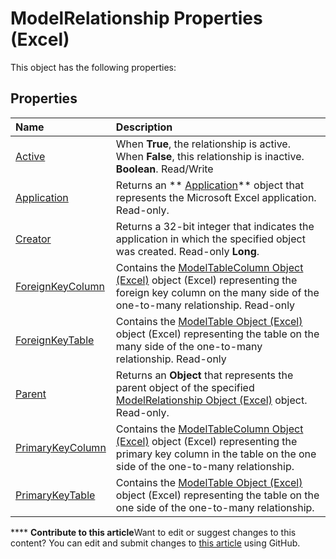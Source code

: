 
# ModelRelationship Properties (Excel)
This object has the following properties:

## Properties



|**Name**|**Description**|
|:-----|:-----|
| [Active](c9718343-e20e-1e44-2771-6d8e3acdcdd7.md)|When  **True**, the relationship is active. When  **False**, this relationship is inactive.  **Boolean**. Read/Write|
| [Application](fc6832ad-4100-e1ac-f286-6f0cbe11c983.md)|Returns an  ** [Application](19b73597-5cf9-4f56-8227-b5211f657f6f.md)** object that represents the Microsoft Excel application. Read-only.|
| [Creator](8db0510e-7e39-ba02-36d1-5190fcb9c795.md)|Returns a 32-bit integer that indicates the application in which the specified object was created. Read-only  **Long**.|
| [ForeignKeyColumn](bb1ac5e8-1de7-5ccc-890e-691a924fbb77.md)|Contains the  [ModelTableColumn Object (Excel)](8deb1b62-c089-e0c3-0320-2d4596e8f6e3.md) object (Excel) representing the foreign key column on the many side of the one-to-many relationship. Read-only|
| [ForeignKeyTable](d22a2ba4-fd2a-193e-937d-a4081150e2e2.md)|Contains the  [ModelTable Object (Excel)](c853beb6-f2e7-dda0-b33a-8110a6c23de8.md) object (Excel) representing the table on the many side of the one-to-many relationship. Read-only|
| [Parent](c9012604-396b-9923-3eee-4d1c12ea15fe.md)|Returns an  **Object** that represents the parent object of the specified [ModelRelationship Object (Excel)](8b0a7fad-06a5-178d-c5b2-96fc5528a3cc.md) object. Read-only.|
| [PrimaryKeyColumn](54ef6aba-449a-56b8-6eac-c3a9525fc51f.md)|Contains the  [ModelTableColumn Object (Excel)](8deb1b62-c089-e0c3-0320-2d4596e8f6e3.md) object (Excel) representing the primary key column in the table on the one side of the one-to-many relationship.|
| [PrimaryKeyTable](23ea1c8e-22da-52da-61dc-d6d0f94e2576.md)|Contains the  [ModelTable Object (Excel)](c853beb6-f2e7-dda0-b33a-8110a6c23de8.md) object (Excel) representing the table on the one side of the one-to-many relationship.|

****   **Contribute to this article**Want to edit or suggest changes to this content? You can edit and submit changes to  [this article](https://github.com/jhershey00/VBA_Excel_Test/OpenXMLCon/articles/ea85e101-5091-1900-f01a-beab95d0d07e.md) using GitHub.

